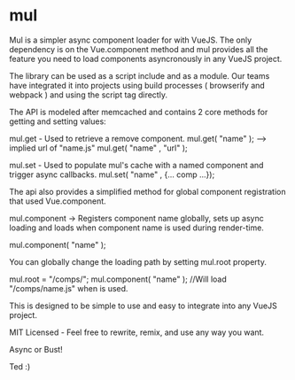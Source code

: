 # mul
Mul is a simpler async component loader for with VueJS. The only dependency is on the Vue.component method and mul provides all the feature you need to load components asyncronously in any VueJS project.

The library can be used as a script include and as a  module. Our teams have integrated it into projects using build processes ( browserify and webpack ) and using the script tag directly.

The API is modeled after memcached and contains 2 core methods for getting and setting values:

mul.get - Used to retrieve a remove component.
mul.get( "name" ); --> implied url of "name.js"
mul.get( "name" , "url" );

mul.set - Used to populate mul's cache with a named component and trigger async callbacks.
mul.set( "name" , {... comp ...});

The api also provides a simplified method for global component registration that used Vue.component.

mul.component -> Registers component name globally, sets up async loading and loads when component name is used during render-time.

mul.component( "name" );

You can globally change the loading path by setting mul.root property.

mul.root = "/comps/";
mul.component( "name" );
//Will load "/comps/name.js" when <name></name> is used.

This is designed to be simple to use and easy to integrate into any VueJS project.

MIT Licensed - Feel free to rewrite, remix, and use any way you want.

Async or Bust!

Ted :)
